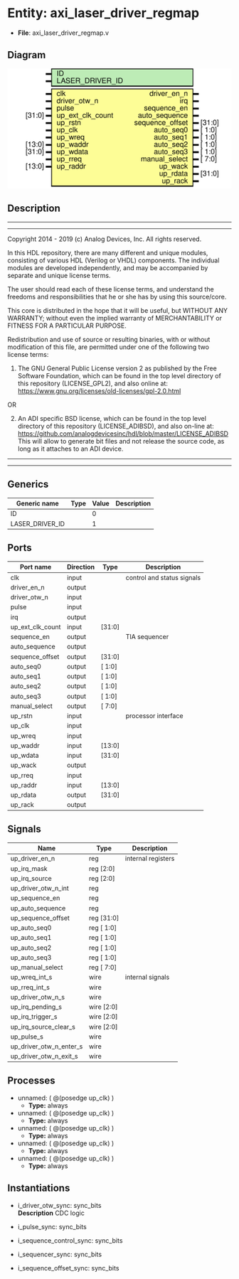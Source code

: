 # Entity: axi_laser_driver_regmap

- **File**: axi_laser_driver_regmap.v
## Diagram

![Diagram](axi_laser_driver_regmap.svg "Diagram")
## Description

 ***************************************************************************
 ***************************************************************************
 Copyright 2014 - 2019 (c) Analog Devices, Inc. All rights reserved.

 In this HDL repository, there are many different and unique modules, consisting
 of various HDL (Verilog or VHDL) components. The individual modules are
 developed independently, and may be accompanied by separate and unique license
 terms.

 The user should read each of these license terms, and understand the
 freedoms and responsibilities that he or she has by using this source/core.

 This core is distributed in the hope that it will be useful, but WITHOUT ANY
 WARRANTY; without even the implied warranty of MERCHANTABILITY or FITNESS FOR
 A PARTICULAR PURPOSE.

 Redistribution and use of source or resulting binaries, with or without modification
 of this file, are permitted under one of the following two license terms:

   1. The GNU General Public License version 2 as published by the
      Free Software Foundation, which can be found in the top level directory
      of this repository (LICENSE_GPL2), and also online at:
      <https://www.gnu.org/licenses/old-licenses/gpl-2.0.html>

 OR

   2. An ADI specific BSD license, which can be found in the top level directory
      of this repository (LICENSE_ADIBSD), and also on-line at:
      https://github.com/analogdevicesinc/hdl/blob/master/LICENSE_ADIBSD
      This will allow to generate bit files and not release the source code,
      as long as it attaches to an ADI device.

 ***************************************************************************
 ***************************************************************************

## Generics

| Generic name    | Type | Value | Description |
| --------------- | ---- | ----- | ----------- |
| ID              |      | 0     |             |
| LASER_DRIVER_ID |      | 1     |             |
## Ports

| Port name        | Direction | Type   | Description                 |
| ---------------- | --------- | ------ | --------------------------- |
| clk              | input     |        |  control and status signals |
| driver_en_n      | output    |        |                             |
| driver_otw_n     | input     |        |                             |
| pulse            | input     |        |                             |
| irq              | output    |        |                             |
| up_ext_clk_count | input     | [31:0] |                             |
| sequence_en      | output    |        |  TIA sequencer              |
| auto_sequence    | output    |        |                             |
| sequence_offset  | output    | [31:0] |                             |
| auto_seq0        | output    | [ 1:0] |                             |
| auto_seq1        | output    | [ 1:0] |                             |
| auto_seq2        | output    | [ 1:0] |                             |
| auto_seq3        | output    | [ 1:0] |                             |
| manual_select    | output    | [ 7:0] |                             |
| up_rstn          | input     |        |  processor interface        |
| up_clk           | input     |        |                             |
| up_wreq          | input     |        |                             |
| up_waddr         | input     | [13:0] |                             |
| up_wdata         | input     | [31:0] |                             |
| up_wack          | output    |        |                             |
| up_rreq          | input     |        |                             |
| up_raddr         | input     | [13:0] |                             |
| up_rdata         | output    | [31:0] |                             |
| up_rack          | output    |        |                             |
## Signals

| Name                    | Type         | Description          |
| ----------------------- | ------------ | -------------------- |
| up_driver_en_n          | reg          |  internal registers  |
| up_irq_mask             | reg   [2:0]  |                      |
| up_irq_source           | reg   [2:0]  |                      |
| up_driver_otw_n_int     | reg          |                      |
| up_sequence_en          | reg          |                      |
| up_auto_sequence        | reg          |                      |
| up_sequence_offset      | reg   [31:0] |                      |
| up_auto_seq0            | reg   [ 1:0] |                      |
| up_auto_seq1            | reg   [ 1:0] |                      |
| up_auto_seq2            | reg   [ 1:0] |                      |
| up_auto_seq3            | reg   [ 1:0] |                      |
| up_manual_select        | reg   [ 7:0] |                      |
| up_wreq_int_s           | wire         |  internal signals    |
| up_rreq_int_s           | wire         |                      |
| up_driver_otw_n_s       | wire         |                      |
| up_irq_pending_s        | wire [2:0]   |                      |
| up_irq_trigger_s        | wire [2:0]   |                      |
| up_irq_source_clear_s   | wire [2:0]   |                      |
| up_pulse_s              | wire         |                      |
| up_driver_otw_n_enter_s | wire         |                      |
| up_driver_otw_n_exit_s  | wire         |                      |
## Processes
- unnamed: ( @(posedge up_clk) )
  - **Type:** always
- unnamed: ( @(posedge up_clk) )
  - **Type:** always
- unnamed: ( @(posedge up_clk) )
  - **Type:** always
- unnamed: ( @(posedge up_clk) )
  - **Type:** always
- unnamed: ( @(posedge up_clk) )
  - **Type:** always
## Instantiations

- i_driver_otw_sync: sync_bits
</br>**Description**
 CDC logic

- i_pulse_sync: sync_bits
- i_sequence_control_sync: sync_bits
- i_sequencer_sync: sync_bits
- i_sequence_offset_sync: sync_bits
